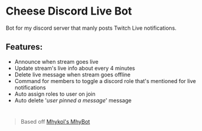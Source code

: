 # Cheese Discord Live Bot
Bot for my discord server that manly posts Twitch Live notifications.

## Features:
- Announce when stream goes live
- Update stream's live info about every 4 minutes
- Delete live message when stream goes offline
- Command for members to toggle a discord role that's mentioned for live notifications
- Auto assign roles to user on join
- Auto delete '*user pinned a message*' message

#
> Based off [Mhykol's MhyBot](https://github.com/mhykolcom/MhyBot)